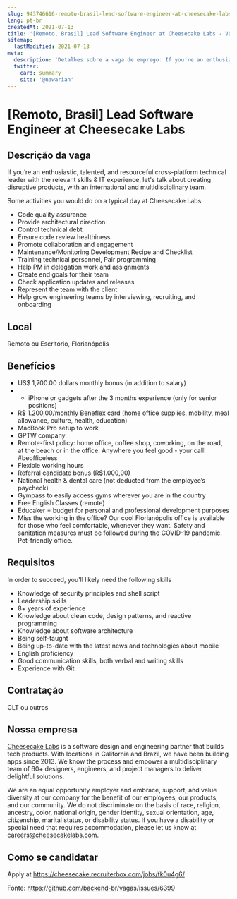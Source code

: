 ```yaml
---
slug: 943746616-remoto-brasil-lead-software-engineer-at-cheesecake-labs
lang: pt-br
createdAt: 2021-07-13
title: '[Remoto, Brasil] Lead Software Engineer at Cheesecake Labs - Vaga de Emprego'
sitemap:
  lastModified: 2021-07-13
meta:
  description: 'Detalhes sobre a vaga de emprego: If you’re an enthusiastic, talented, and resourceful cross-platform technical leader with the relevant skills & IT experience, let"s talk about creating disruptive products, with an international and multidisciplinary team. Some activities you would do on a typical day at Cheesecake Labs: - Code quality assurance - Provide architectural direction - Control technical debt - Ensure code review healthiness - Promote collaboration and engagement - Maintenance/Monitoring Development Recipe and Checklist - Training technical personnel, Pair programming - Help PM in delegation work and assignments - Create end goals for their team - Check application updates and releases - Represent the team with the client - Help grow engineering teams by interviewing, recruiting, and onboarding'
  twitter:
    card: summary
    site: '@nawarian'
---
```


# [Remoto, Brasil] Lead Software Engineer at Cheesecake Labs

## Descrição da vaga

If you’re an enthusiastic, talented, and resourceful cross-platform technical leader with the relevant skills & IT experience, let's talk about creating disruptive products, with an international and multidisciplinary team.

Some activities you would do on a typical day at Cheesecake Labs:

- Code quality assurance
- Provide architectural direction
- Control technical debt
- Ensure code review healthiness
- Promote collaboration and engagement
- Maintenance/Monitoring Development Recipe and Checklist
- Training technical personnel, Pair programming
- Help PM in delegation work and assignments
- Create end goals for their team
- Check application updates and releases
- Represent the team with the client
- Help grow engineering teams by interviewing, recruiting, and onboarding

## Local

Remoto ou Escritório, Florianópolis

## Benefícios

- US$ 1,700.00 dollars monthly bonus (in addition to salary)
- + iPhone or gadgets after the 3 months experience (only for senior positions)
- R$ 1.200,00/monthly Beneflex card (home office supplies, mobility, meal allowance, culture, health, education)
- MacBook Pro setup to work
- GPTW company
- Remote-first policy: home office, coffee shop, coworking, on the road, at the beach or in the office. Anywhere you feel good - your call! #beofficeless
- Flexible working hours
- Referral candidate bonus (R$1.000,00)
- National health & dental care (not deducted from the employee’s paycheck)
- Gympass to easily access gyms wherever you are in the country
- Free English Classes (remote)
- Educaker = budget for personal and professional development purposes
- Miss the working in the office? Our cool Florianópolis office is available for those who feel comfortable, whenever they want. Safety and sanitation measures must be followed during the COVID-19 pandemic. Pet-friendly office.

## Requisitos

In order to succeed, you'll likely need the following skills

- Knowledge of security principles and shell script
- Leadership skills
- 8+ years of experience
- Knowledge about clean code, design patterns, and reactive programming
- Knowledge about software architecture
- Being self-taught
- Being up-to-date with the latest news and technologies about mobile
- English proficiency
- Good communication skills, both verbal and writing skills
- Experience with Git

## Contratação

CLT ou outros

## Nossa empresa

[Cheesecake Labs](https://cheesecakelabs.com/) is a software design and engineering partner that builds tech products. With locations in California and Brazil, we have been building apps since 2013. We know the process and empower a multidisciplinary team of 60+ designers, engineers, and project managers to deliver delightful solutions.

We are an equal opportunity employer and embrace, support, and value diversity at our company for the benefit of our employees, our products, and our community. We do not discriminate on the basis of race, religion, ancestry, color, national origin, gender identity, sexual orientation, age, citizenship, marital status, or disability status. If you have a disability or special need that requires accommodation, please let us know at careers@cheesecakelabs.com.

## Como se candidatar

Apply at https://cheesecake.recruiterbox.com/jobs/fk0u4g6/

Fonte: https://github.com/backend-br/vagas/issues/6399